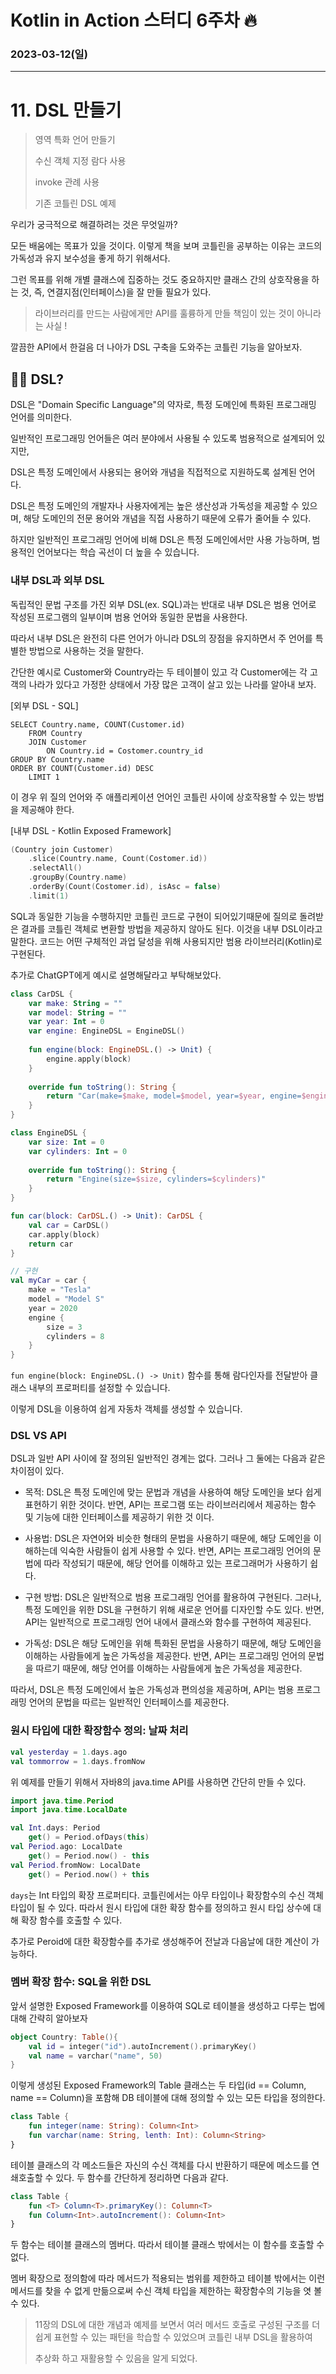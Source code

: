 # Kotlin in Action 스터디 6주차 🔥
### 2023-03-12(일)

---

# 11. DSL 만들기

> 영역 특화 언어 만들기
> 
> 수신 객체 지정 람다 사용
> 
> invoke 관례 사용
> 
> 기존 코틀린 DSL 예제

우리가 궁극적으로 해결하려는 것은 무엇일까? 

모든 배움에는 목표가 있을 것이다. 이렇게 책을 보며 코틀린을 공부하는 이유는 코드의 가독성과 유지 보수성을 좋게 하기 위해서다.

그런 목표를 위해 개별 클래스에 집중하는 것도 중요하지만 클래스 간의 상호작용을 하는 것, 즉, 연결지점(인터페이스)을 잘 만들 필요가 있다.

> 라이브러리를 만드는 사람에게만 API를 훌륭하게 만들 책임이 있는 것이 아니라는 사실 !

깔끔한 API에서 한걸음 더 나아가 DSL 구축을 도와주는 코틀린 기능을 알아보자.

## 👨‍💻 DSL?

DSL은 "Domain Specific Language"의 약자로, 특정 도메인에 특화된 프로그래밍 언어를 의미한다. 

일반적인 프로그래밍 언어들은 여러 분야에서 사용될 수 있도록 범용적으로 설계되어 있지만, 

DSL은 특정 도메인에서 사용되는 용어와 개념을 직접적으로 지원하도록 설계된 언어다.

DSL은 특정 도메인의 개발자나 사용자에게는 높은 생산성과 가독성을 제공할 수 있으며, 해당 도메인의 전문 용어와 개념을 직접 사용하기 때문에 오류가 줄어들 수 있다. 

하지만 일반적인 프로그래밍 언어에 비해 DSL은 특정 도메인에서만 사용 가능하며, 범용적인 언어보다는 학습 곡선이 더 높을 수 있습니다.

### 내부 DSL과 외부 DSL
독립적인 문법 구조를 가진 외부 DSL(ex. SQL)과는 반대로 내부 DSL은 범용 언어로 작성된 프로그램의 일부이며 범용 언어와 동일한 문법을 사용한다.

따라서 내부 DSL은 완전히 다른 언어가 아니라 DSL의 장점을 유지하면서 주 언어를 특별한 방법으로 사용하는 것을 말한다.

간단한 예시로 Customer와 Country라는 두 테이블이 있고 각 Customer에는 각 고객의 나라가 있다고 가정한 상태에서 가장 많은 고객이 살고 있는 나라를 알아내 보자.

[외부 DSL - SQL]
```roomsql
SELECT Country.name, COUNT(Customer.id)
    FROM Country
    JOIN Customer
        ON Country.id = Costomer.country_id
GROUP BY Country.name
ORDER BY COUNT(Customer.id) DESC
    LIMIT 1
```

이 경우 위 질의 언어와 주 애플리케이션 언어인 코틀린 사이에 상호작용할 수 있는 방법을 제공해야 한다.

[내부 DSL - Kotlin Exposed Framework]

```kotlin
(Country join Customer)
    .slice(Country.name, Count(Costomer.id))
    .selectAll()
    .groupBy(Country.name)
    .orderBy(Count(Costomer.id), isAsc = false)
    .limit(1)
```

SQL과 동일한 기능을 수행하지만 코틀린 코드로 구현이 되어있기때문에 질의로 돌려받은 결과를 코틀린 객체로 변환할 방법을 제공하지 않아도 된다.
이것을 내부 DSL이라고 말한다. 코드는 어떤 구체적인 과업 달성을 위해 사용되지만 범용 라이브러리(Kotlin)로 구현된다.

추가로 ChatGPT에게 예시로 설명해달라고 부탁해보았다.

```kotlin
class CarDSL {
    var make: String = ""
    var model: String = ""
    var year: Int = 0
    var engine: EngineDSL = EngineDSL()
    
    fun engine(block: EngineDSL.() -> Unit) {
        engine.apply(block)
    }
    
    override fun toString(): String {
        return "Car(make=$make, model=$model, year=$year, engine=$engine)"
    }
}

class EngineDSL {
    var size: Int = 0
    var cylinders: Int = 0
    
    override fun toString(): String {
        return "Engine(size=$size, cylinders=$cylinders)"
    }
}

fun car(block: CarDSL.() -> Unit): CarDSL {
    val car = CarDSL()
    car.apply(block)
    return car
}

// 구현
val myCar = car {
    make = "Tesla"
    model = "Model S"
    year = 2020
    engine {
        size = 3
        cylinders = 8
    }
}
```

`fun engine(block: EngineDSL.() -> Unit)` 함수를 통해 람다인자를 전달받아 클래스 내부의 프로퍼티를 설정할 수 있습니다.

이렇게 DSL을 이용하여 쉽게 자동차 객체를 생성할 수 있습니다.

### DSL VS API

DSL과 일반 API 사이에 잘 정의된 일반적인 경계는 없다. 그러나 그 둘에는 다음과 같은 차이점이 있다.

- 목적: DSL은 특정 도메인에 맞는 문법과 개념을 사용하여 해당 도메인을 보다 쉽게 표현하기 위한 것이다. 반면, API는 프로그램 또는 라이브러리에서 제공하는 함수 및 기능에 대한 인터페이스를 제공하기 위한 것 이다.


- 사용법: DSL은 자연어와 비슷한 형태의 문법을 사용하기 때문에, 해당 도메인을 이해하는데 익숙한 사람들이 쉽게 사용할 수 있다. 반면, API는 프로그래밍 언어의 문법에 따라 작성되기 때문에, 해당 언어를 이해하고 있는 프로그래머가 사용하기 쉽다.


- 구현 방법: DSL은 일반적으로 범용 프로그래밍 언어를 활용하여 구현된다. 그러나, 특정 도메인을 위한 DSL을 구현하기 위해 새로운 언어를 디자인할 수도 있다. 반면, API는 일반적으로 프로그래밍 언어 내에서 클래스와 함수를 구현하여 제공된다.


- 가독성: DSL은 해당 도메인을 위해 특화된 문법을 사용하기 때문에, 해당 도메인을 이해하는 사람들에게 높은 가독성을 제공한다. 반면, API는 프로그래밍 언어의 문법을 따르기 때문에, 해당 언어를 이해하는 사람들에게 높은 가독성을 제공한다.


따라서, DSL은 특정 도메인에서 높은 가독성과 편의성을 제공하며, API는 범용 프로그래밍 언어의 문법을 따르는 일반적인 인터페이스를 제공한다.

### 원시 타입에 대한 확장함수 정의: 날짜 처리

```kotlin
val yesterday = 1.days.ago
val tommorrow = 1.days.fromNow
``` 

위 예제를 만들기 위해서 자바8의 java.time API를 사용하면 간단히 만들 수 있다.

```kotlin
import java.time.Period
import java.time.LocalDate

val Int.days: Period
    get() = Period.ofDays(this)
val Period.ago: LocalDate
    get() = Period.now() - this
val Period.fromNow: LocalDate
    get() = Period.now() + this
```

`days`는 Int 타입의 확장 프로퍼티다. 코틀린에서는 아무 타입이나 확장함수의 수신 객체 타입이 될 수 있다. 따라서 원시 타입에 대한 확장 함수를 정의하고 원시 타입 상수에 대해 확장 함수를 호출할 수 있다.

추가로 Peroid에 대한 확장함수를 추가로 생성해주어 전날과 다음날에 대한 계산이 가능하다.

### 멤버 확장 함수: SQL을 위한 DSL
앞서 설명한 Exposed Framework를 이용하여 SQL로 테이블을 생성하고 다루는 법에 대해 간략히 알아보자

```kotlin
object Country: Table(){
    val id = integer("id").autoIncrement().primaryKey()
    val name = varchar("name", 50)
}
```

이렇게 생성된 Exposed Framework의 Table 클래스는 두 타입(id == Column<Int>, name == Column<String>)을 포함해 DB 테이블에 대해 정의할 수 있는 모든 타입을 정의한다.
```kotlin
class Table {
    fun integer(name: String): Column<Int>
    fun varchar(name: String, lenth: Int): Column<String>
}
```

테이블 클래스의 각 메소드들은 자신의 수신 객체를 다시 반환하기 때문에 메소드를 연쇄호출할 수 있다. 두 함수를 간단하게 정리하면 다음과 같다.
```kotlin
class Table {
    fun <T> Column<T>.primaryKey(): Column<T>
    fun Column<Int>.autoIncrement(): Column<Int>
}
```
두 함수는 테이블 클래스의 멤버다. 따라서 테이블 클래스 밖에서는 이 함수를 호출할 수 없다. 

멤버 확장으로 정의함에 따라 메서드가 적용되는 범위를 제한하고 테이블 밖에서는 이런 메서드를 찾을 수 없게 만듦으로써 수신 객체 타입을 제한하는 확장함수의 기능을 엿 볼수 있다. 

> 11장의 DSL에 대한 개념과 예제를 보면서 여러 메서드 호출로 구성된 구조를 더 쉽게 표현할 수 있는 패턴을 학습할 수 있었으며 코틀린 내부 DSL을 활용하여
> 
> 추상화 하고 재활용할 수 있음을 알게 되었다.